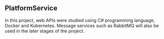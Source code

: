## PlatformService

In this project, web APIs were studied using C# programming language, Docker and Kubernetes. Message services such as RabbitMQ will also be used in the later stages of the project. 
